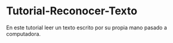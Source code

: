 # Tutorial-Reconocer-Texto
En este tutorial leer un texto escrito por su propia mano pasado a computadora.
